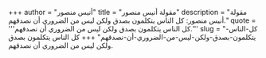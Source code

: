 +++
author = "أنيس منصور"
title = "مقولة أنيس منصور"
description = "مقولة أنيس منصور: كل الناس يتكلمون بصدق ولكن ليس من الضروري أن نصدقهم."
quote = '''كل الناس يتكلمون بصدق ولكن ليس من الضروري أن نصدقهم.''' 
slug = "كل-الناس-يتكلمون-بصدق-ولكن-ليس-من-الضروري-أن-نصدقهم"
+++
كل الناس يتكلمون بصدق ولكن ليس من الضروري أن نصدقهم.
